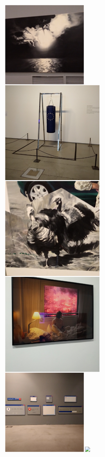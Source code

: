 <img src="https://raw.githubusercontent.com/Arathain/art/main/ib/photos/mocak/sky.jpg" height="250px">
<img src="https://raw.githubusercontent.com/Arathain/art/main/ib/photos/mocak/punchingbag.jpg" height="300px">
<img src="https://raw.githubusercontent.com/Arathain/art/main/ib/photos/mocak/turkey.jpg" height="300px">
<img src="https://raw.githubusercontent.com/Arathain/art/main/ib/photos/mocak/war.jpg" height="300px">
<img src="https://raw.githubusercontent.com/Arathain/art/main/ib/photos/mocak/windowserrdialog.jpg" height="250px">
<img src="https://raw.githubusercontent.com/Arathain/art/main/ib/photos/mocak/juxtaposition.png" height="500px">

